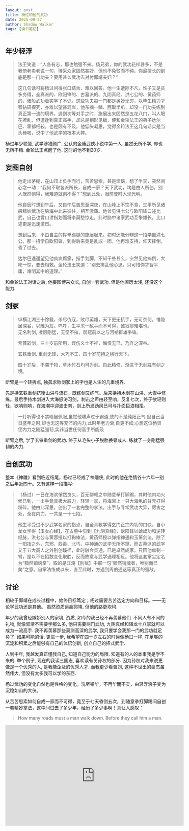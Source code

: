 ```yaml
---
layout: post
title: 杨过和他的武功
date: 2025-09-27
author: Shadow Walker
tags: [读书笔记]
---
```



## 年少轻浮

> 法王笑道：“人各有志，那也勉强不来。杨兄弟，你的武功花样甚多，不是我倚老卖老说一句，博采众家固然甚妙，但也不免驳而不纯。你最擅长的到底是那一门功夫？要用甚么武功去对付郭靖夫妇？”
>
> 这几句话可将杨过问得张口结舌，难以回答。他一生遭际不凡，性子又是贪多务得，全真派的、欧阳锋的、古墓派的、九阴真经、洪七公的、黄药师的，诸般武功着实学了不少。这些功夫每一门都是奥妙无穷，以毕生精力才智钻研探究，亦难以望甚涯岸，他东摘一鳞、西取半爪，却没一门功夫练到真正第一流的境界。遇到次等对手之时，施展出来固然是五花八门，叫人眼花撩乱，但遭逢到真正高手，却总是相形见绌，便和金轮法王的弟子达尔巴、霍都相较，也是颇有不及。他低头凝思，觉得金轮法王这几句话实是当头棒喝，说中了他武学的根本大弊。


杨过年少聪慧, 武学涉猎颇广, 公认的金庸武侠小说中第一人.  虽然无所不学, 却也无所不精.  金轮法王点醒了他. 这时的他不到20岁. 

## 妄图自创

> 他走出茅棚，在山顶上负手而行，苦苦思索，甚是烦恼，想了半天，突然间心念一动：“我何不取各派所长，自成一家？天下武功，均是由人所创，别人既然创得，我难道就创不得？”想到此处，眼前登时大现光明。
> 
> 他自辰时想到午后，又自午后苦思至深夜，在山峰上不饮不食，生平所见诸般精妙武功在脑海中此来彼往，相互激荡。他曾见洪七公与欧阳锋口述比武，自己也曾口讲指划而将李莫愁惊走，此时脑中诸家武功互争雄长，比口述更是迅速激烈。
> 
> 想到后来，不由自主的挥拳踢腿的施展起来。初时还能分辨这一招学自洪七公，那一招学自欧阳锋，到得后来竟是乱成一团，他再难支持，仰天摔倒，昏了过去。
> 
> 达尔巴遥遥望见他疯疯癫癫，指手划脚，不知干些甚么，突然见他摔倒，大吃一惊，要去相救。金轮法王笑道：“别去拂乱他心思。只可惜你才智平庸，难明其中的道理。”

和金轮法王对话之后, 他妄图博采众长, 自创一套武功. 但是他阅历太浅, 还没这个能力. 

## 剑冢

> 纵横江湖三十馀载，杀尽仇寇，败尽英雄，天下更无抗手，无可奈何，惟隐居深谷，以雕为友。呜呼，生平求一敌手而不可得，诚寂寥难堪也。  
> 无名利剑, 凌厉刚猛，无坚不摧，弱冠前以之与河朔群雄争锋。   
> 
> 紫薇软剑，三十岁前所用，误伤义士不祥，悔恨无已，乃弃之深谷。
> 
> 玄铁重剑, 重剑无锋，大巧不工，四十岁前持之横行天下。
> 
> 四十岁后，不滞于物，草木竹石均可为剑。自此精修，渐进于无剑胜有剑之境。


断臂是一个转折点, 独孤求败剑冢上的字也是人生的几重境界. 

先是持玄铁重剑抗衡山洪与流石，既练剑又练气。后来换持木剑在山洪、大雪中修练。最后手持木剑进入大海怒涛习剑，刺击之声由轻至响，反复七次，终于欲轻则轻，欲响则响，在海潮中迎波击刺，剑上所发劲风已可与扑面巨浪相拒。

> 一灯听得也不禁暗自佩服,虽觉他啸声过于霸道,使的不是纯阳正气,但自己当日盛年之时,却也无这等充沛的内力,此时年老力衰,自更不如;心想这位杨贤侄内力之刚猛强韧,实非当世任何高手所能及

断臂之后, 学了玄铁重剑的武功. 终于从毛头小子脱胎换骨成人. 练就了一身刚猛强韧的内力. 

## 自创武功

整本《神雕》看到临近结尾，杨过已经成了神雕侠, 此时的他在绝情谷十六年一别之后年近四十。又有这样一段描写: 

> （杨过）一日在海滨悄然良久，百无聊赖之中随意拳打脚踢，其时他内功火候已到，一出手竟具极大威力，轻轻一掌，将海滩上一只大海龟的背壳打得粉碎。他由此深思，创出了一套完整的掌法，出手与寻常武功大异，厉害之处，全在内力，一共是一十七招。
> 
> 他生平受过不少武学名家的指点，自全真教学得玄门正宗内功的口诀，自小龙女学得【玉女心经】，在古墓中见到【九阴真经】，欧阳锋以蛤蟆功和逆转经脉，洪七公与黄蓉授以打狗棒法，黄药师授以弹指神通和玉箫剑法，除了一阳指之外，东邪、西毒、北丐、中神通的武学无所不窥，而古墓派的武学又于五大高人之外别创蹊径，此时融会贯通，已是卓然成家。只因他单剩一臂，是以不在招数变化取胜，反而故意与武学通理相反。他将这套掌尘定名为“黯然销魂掌”，取的是江淹【别赋】中那一句“黯然销魂者，唯别而已矣”之意。自掌法练成以来，直至此时，方遇到周伯通这等真正的强敌。



## 讨论

相较于郭靖在成长过程中，始终目标笃定；杨过需要苦苦选定方向和目标。——无论学武功还是其他。 虽然资质远超郭靖, 但他的路更坎坷. 

年少的我曾经嫉妒别人的家境, 资质, 如今的我已经不再羡慕他们. 不同人有不同的礼物, 就像郭靖不需要学那么多, 他只需要两门武功, 九阴真经和降龙十八掌就可以成为一流高手. 我不再羡慕那些莫测高深的武学, 我只要学会我那一门的武功就足矣了. 如果可能的话, 更进一步, 我希望在四十岁左右的时候像杨过一样, 在足够的沉淀和积累之后能够有自己的体悟创新, 创立自己的招式武学. 

人到中年, 我越发真正懂我自己, 知道自己能力的局限. 知道有的人的本事我是学不来的. 举个例子, 现在的我读三国志, 喜欢读有关孙权的部分. 因为孙权对我来说更像是一个优秀的人, 是我能企及的优秀人才. 而我更少看曹刘, 这种不世出的豪杰虽然伟大, 但没有太多我可以学的东西. 

杨过武功的变化自然也是性格的变化。洗尽铅华，不再华而不实，由轻浮浪子变为沉稳如山的大侠。

从苦苦思索如何自成一家而不可得，竟至于七天昏倒五次，到随意拳打脚踢间自创一套精妙掌法，这中间过去了多少年，经历了多少事啊！真让人感叹：

> How many roads must a man walk down.
> Before they call him a man.






<iframe width="560" height="315" src="https://www.youtube.com/embed/MMFj8uDubsE?si=TrRmZUVRIB7ATdAs" title="YouTube video player" frameborder="0" allow="accelerometer; autoplay; clipboard-write; encrypted-media; gyroscope; picture-in-picture; web-share" referrerpolicy="strict-origin-when-cross-origin" allowfullscreen></iframe>